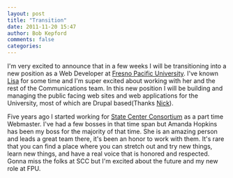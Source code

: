 ```yaml
---
layout: post
title: "Transition"
date: 2011-11-20 15:47
author: Bob Kepford
comments: false
categories:
---
```


I'm very excited to announce that in a few weeks I will be transitioning into a new position as a Web Developer at <a href="http://www.fresno.edu/" title="Fresno Pacific University">Fresno Pacific University</a>. I've known <a href="https://twitter.com/#!/lisaalvey">Lisa</a> for some time and I'm super excited about working with her and the rest of the Communications team. In this new position I will be building and managing the public facing web sites and web applications for the University, most of which are Drupal based(Thanks <a href="http://nickgundry.com/" title="Nick">Nick</a>).

Five years ago I started working for <a href="http://statecenter.com/" title="State Center Consortium">State Center Consortium</a> as a part time Webmaster. I've had a few bosses in that time span but Amanda Hopkins has been my boss for the majority of that time. She is an amazing person and leads a great team there, it's been an honor to work with them. It's rare that you can find a place where you can stretch out and try new things, learn new things, and have a real voice that is honored and respected. Gonna miss the folks at SCC but I'm excited about the future and my new role at FPU.
